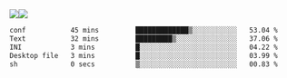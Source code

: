 <div style="display: flex; flex-direction: row;">
<img style="height: auto; width: auto;" class="img" src="https://raw.githubusercontent.com/blazepp/github-stats/master/generated/overview.svg#gh-dark-mode-only" />
<img style="height: auto; width: auto;" class="img" src="https://raw.githubusercontent.com/blazepp/github-stats/master/generated/languages.svg#gh-dark-mode-only" />
</div>

<div style="display: flex; flex-direction: row;">
<!--START_SECTION:waka-->

```txt
conf           45 mins         █████████████▒░░░░░░░░░░░   53.04 %
Text           32 mins         █████████▒░░░░░░░░░░░░░░░   37.06 %
INI            3 mins          █░░░░░░░░░░░░░░░░░░░░░░░░   04.22 %
Desktop file   3 mins          █░░░░░░░░░░░░░░░░░░░░░░░░   03.99 %
sh             0 secs          ▒░░░░░░░░░░░░░░░░░░░░░░░░   00.83 %
```

<!--END_SECTION:waka-->
</div>
